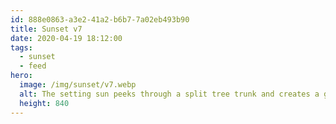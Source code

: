 ```yaml
---
id: 888e0863-a3e2-41a2-b6b7-7a02eb493b90
title: Sunset v7
date: 2020-04-19 18:12:00
tags:
  - sunset
  - feed
hero:
  image: /img/sunset/v7.webp
  alt: The setting sun peeks through a split tree trunk and creates a golden flare. In the foreground a dark field.
  height: 840
---
```

